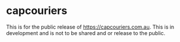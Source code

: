 # capcouriers

This is for the public release of https://capcouriers.com.au. This is in development and is not to be shared and or release to the public.
